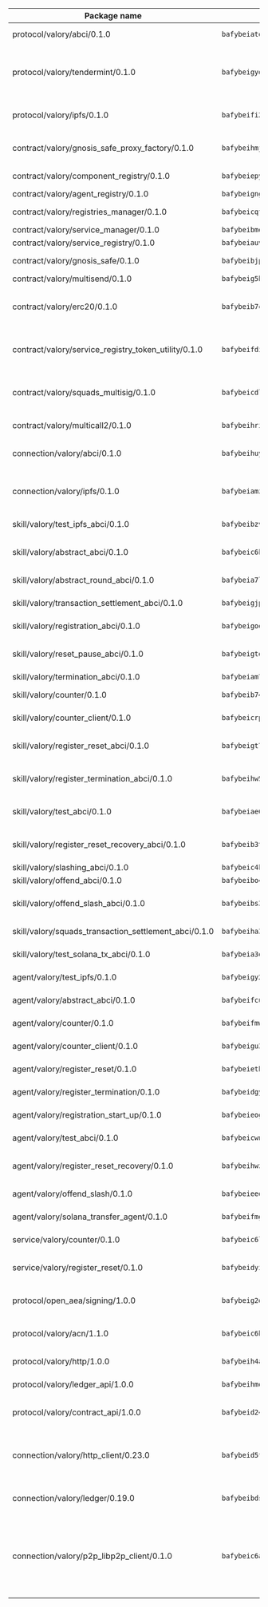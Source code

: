 | Package name                                                  | Package hash                                                  | Description                                                                                                                |
| ------------------------------------------------------------- | ------------------------------------------------------------- | -------------------------------------------------------------------------------------------------------------------------- |
| protocol/valory/abci/0.1.0                                    | `bafybeiatodhboj6a3p35x4f4b342lzk6ckxpud23awnqbxwjeon3k5y36u` | A protocol for ABCI requests and responses.                                                                                |
| protocol/valory/tendermint/0.1.0                              | `bafybeigydrbfrlmr4f7shbtqx44kvmbg22im27mxdap2e3m5tkti6t445y` | A protocol for communication between two AEAs to share tendermint configuration details.                                   |
| protocol/valory/ipfs/0.1.0                                    | `bafybeifi2nri7sprmkez4rqzwb4lnu6peoy3bax5k6asf6k5ms7kmjpmkq` | A protocol specification for IPFS requests and responses.                                                                  |
| contract/valory/gnosis_safe_proxy_factory/0.1.0               | `bafybeihmjoncn5gkgp64cpkzabwh4pxr4iarddsfdhpxevsdpvcwjtcvsq` | Gnosis Safe proxy factory (GnosisSafeProxyFactory) contract                                                                |
| contract/valory/component_registry/0.1.0                      | `bafybeiepywewigowj533f55orx7oys3kk5lgdc247p2267scqfyp4gnqle` | Component registry contract                                                                                                |
| contract/valory/agent_registry/0.1.0                          | `bafybeignghdk7oqvyg722gz66tbuj2vj4vkatguj4b6lf5fqzqxkktcke4` | Agent registry contract                                                                                                    |
| contract/valory/registries_manager/0.1.0                      | `bafybeicqf5y3kj42ow45hjcmnglose5n7bwpm2zl3ufuuevou24ewmgbde` | Registries Manager contract                                                                                                |
| contract/valory/service_manager/0.1.0                         | `bafybeibmqewfh5wnayopneyv4vx35n5k7loavzmcazyevntdoskw7vasom` | Service Manager contract                                                                                                   |
| contract/valory/service_registry/0.1.0                        | `bafybeiauvchyehaks6pxnk4b6u5sfduwjnbqjm6br4ie5vhna25nzgkcky` | Service Registry contract                                                                                                  |
| contract/valory/gnosis_safe/0.1.0                             | `bafybeibjpgpvyvkqeugr7yv4ijze365legdwc5exvaedak7druv646qowe` | Gnosis Safe (GnosisSafeL2) contract                                                                                        |
| contract/valory/multisend/0.1.0                               | `bafybeig5byt5urg2d2bsecufxe5ql7f4mezg3mekfleeh32nmuusx66p4y` | MultiSend contract                                                                                                         |
| contract/valory/erc20/0.1.0                                   | `bafybeib7ctk3deleyxayrqvropewefr2muj4kcqe3t3wscak25bjmxnqwe` | The scaffold contract scaffolds a contract to be implemented by the developer.                                             |
| contract/valory/service_registry_token_utility/0.1.0          | `bafybeifdia2y5546tvk6xzxeaqzf2n5n7dutj2hdzbgenxohaqhjtnjqm4` | The scaffold contract scaffolds a contract to be implemented by the developer.                                             |
| contract/valory/squads_multisig/0.1.0                         | `bafybeicdlk5lraf4w7bj7lmfxxqtyundnlvaezmtszzixlo3dskzi7t4te` | The scaffold contract scaffolds a contract to be implemented by the developer.                                             |
| contract/valory/multicall2/0.1.0                              | `bafybeihri6abqujawrxn64ql6e7salf6sb2wgehib23agkvwnc26htdvwa` | The MakerDAO multicall2 contract.                                                                                          |
| connection/valory/abci/0.1.0                                  | `bafybeihuynitmruxmodlghjxnoccxjkwpd5dmesylqxq4umht4c5yd36ni` | connection to wrap communication with an ABCI server.                                                                      |
| connection/valory/ipfs/0.1.0                                  | `bafybeiamz23olgtow4wqf7zpsfnfzf7pxiognrxl2mhn5kvqutlwhgukxa` | A connection responsible for uploading and downloading files from IPFS.                                                    |
| skill/valory/test_ipfs_abci/0.1.0                             | `bafybeibzvnworl3whpo2bheyisuzhcpmgsoawsc72r3vrpsrp72btmcoyu` | IPFS e2e testing application.                                                                                              |
| skill/valory/abstract_abci/0.1.0                              | `bafybeic6kmfomxsx3x6lpx2viw74yyypcqqqdz3x66ljqboskg7opwd63u` | The abci skill provides a template of an ABCI application.                                                                 |
| skill/valory/abstract_round_abci/0.1.0                        | `bafybeia7lzwbmcmf3u7mn3673345klkyyp7ln62gqx6hcqlbjracxmrqlm` | abstract round-based ABCI application                                                                                      |
| skill/valory/transaction_settlement_abci/0.1.0                | `bafybeigjp3sj5aqemttht63vsewozsfxblx66ekez6vm5lnycd4lgwghda` | ABCI application for transaction settlement.                                                                               |
| skill/valory/registration_abci/0.1.0                          | `bafybeigoomgcphpjc32wlx5j3fjm27bgiw4o7hqtj62hv54hpwtfbvxkma` | ABCI application for common apps.                                                                                          |
| skill/valory/reset_pause_abci/0.1.0                           | `bafybeigtq7etpplx2yjdobrutv2fwosc7jw5etfb44n44nexciicrs7m4i` | ABCI application for resetting and pausing app executions.                                                                 |
| skill/valory/termination_abci/0.1.0                           | `bafybeiam7v3kicazjq6rr3ijjc5nsqzp4sjrysmsevnxbhiqdv6ltyxope` | Termination skill.                                                                                                         |
| skill/valory/counter/0.1.0                                    | `bafybeib74gkhapmvmunsbgmuvnjt5ajtyodt45pm3r46rrzp33dvtskivm` | The ABCI Counter application example.                                                                                      |
| skill/valory/counter_client/0.1.0                             | `bafybeicrpigy4b6yscizz2lfdfbji3epny6j7rjrsngtb43vmwqxtnmi7m` | A client for the ABCI counter application.                                                                                 |
| skill/valory/register_reset_abci/0.1.0                        | `bafybeigt77xhol2telfrgpfjubhczpldj3jfqqwzm5uvps4hfhrafyjzni` | ABCI application for dummy skill that registers and resets                                                                 |
| skill/valory/register_termination_abci/0.1.0                  | `bafybeihw5qfbi267m2zzpryh2iauu2m537ej6edw3nvknpa6mjwrvclgyi` | ABCI application for dummy skill that registers and resets                                                                 |
| skill/valory/test_abci/0.1.0                                  | `bafybeiae6av7kp7pqv3eoprov5mfidp7ofqcro2vb3own5os52mllzfxri` | ABCI application for testing the ABCI connection.                                                                          |
| skill/valory/register_reset_recovery_abci/0.1.0               | `bafybeib3taodkcwrwdgenxyeuxuqzvrvldisbmhdkvzdzeabwkzjba6264` | ABCI application for dummy skill that registers and resets                                                                 |
| skill/valory/slashing_abci/0.1.0                              | `bafybeic4kfrax2rcu4qvqk6mynn247hazbp35fjiky435szuvmua6e7et4` | Slashing skill.                                                                                                            |
| skill/valory/offend_abci/0.1.0                                | `bafybeibo4nthapdaupj7yyaaw5h4cdg63ce34ldg2f2cwbkv7p7rhgltzi` | Offend ABCI application.                                                                                                   |
| skill/valory/offend_slash_abci/0.1.0                          | `bafybeibs3wcr4p7j3duvq5zzaba22axsszpbb4bayz4jdjbiyva4uuzjny` | ABCI application used in order to test the slashing abci                                                                   |
| skill/valory/squads_transaction_settlement_abci/0.1.0         | `bafybeiha3mzx7jiueqy53gf3ji7vibtr5voodff444gaejr2bvawy2zlw4` | ABCI application for transaction settlement.                                                                               |
| skill/valory/test_solana_tx_abci/0.1.0                        | `bafybeia3ov3n4tgkqlk33psh6vtq4ewzpbawsll47c5yozr3nrypzbnf7q` | SOLANA e2e testing application.                                                                                            |
| agent/valory/test_ipfs/0.1.0                                  | `bafybeigy2tdk7ttp6itl675dyfcq3riuik2hg7wghnhgnd2x7y6aadbl6i` | Agent for testing the ABCI connection.                                                                                     |
| agent/valory/abstract_abci/0.1.0                              | `bafybeifcumwpblbfucdmcdf65sdux6lyc2pbqacoldirr4afn3y4xkhhdi` | The abstract ABCI AEA - for testing purposes only.                                                                         |
| agent/valory/counter/0.1.0                                    | `bafybeifmw3ad42pijpwzl7c43ii2hpuhk3kmqnfo2otlg4pf22d4hikboq` | The ABCI Counter example as an AEA                                                                                         |
| agent/valory/counter_client/0.1.0                             | `bafybeigu3jnlrl5cdnnmgeenfbzulmg3brozzzlm6mqgophoql46tbx724` | The ABCI Counter example as an AEA                                                                                         |
| agent/valory/register_reset/0.1.0                             | `bafybeiethfh2exktancs42zxtfsaeanzrsbx3lf4mgrfjcdre3u43inady` | Register reset to replicate Tendermint issue.                                                                              |
| agent/valory/register_termination/0.1.0                       | `bafybeidgyriip3uabmxjjay6j2ncgpuzbfzcgfqswi7spxforvitttqywq` | Register terminate to test the termination feature.                                                                        |
| agent/valory/registration_start_up/0.1.0                      | `bafybeieogikmhc7apavzkds6gy5foxroc44utbotgwchqfgopldlla6yeq` | Registration start-up ABCI example.                                                                                        |
| agent/valory/test_abci/0.1.0                                  | `bafybeicwn2knu22qdqmwamouruslvfpedy4c4jjwuoetwcrrk3rw6v6qwy` | Agent for testing the ABCI connection.                                                                                     |
| agent/valory/register_reset_recovery/0.1.0                    | `bafybeihwzmpw7bo4wba6z5fkgyqs7nb76m6qchanqk7ibwmnn5rnmxcreq` | Agent to showcase hard reset as a recovery mechanism.                                                                      |
| agent/valory/offend_slash/0.1.0                               | `bafybeieedsgy64huypxwlv3pinq2ezneqiqmlzb2dmty42aa3jn6jbza64` | Offend and slash to test the slashing feature.                                                                             |
| agent/valory/solana_transfer_agent/0.1.0                      | `bafybeifmgbcmhwix3lgj5tccxdcsivg2yhw5nyqwamzq3dgiabkxtcrmaq` | Register terminate to test the termination feature.                                                                        |
| service/valory/counter/0.1.0                                  | `bafybeic6lto7kpk6hbc2qm3d3uel2lsipskk5r5juql7il4dsakb2lwy7m` | A set of agents incrementing a counter                                                                                     |
| service/valory/register_reset/0.1.0                           | `bafybeidyimvgj3izvndvilkg5bqu55rqiidznebd4yyf7kud4cyaosxps4` | Test and debug tendermint reset mechanism.                                                                                 |
| protocol/open_aea/signing/1.0.0                               | `bafybeig2d36zxy65vd7fwhs7scotuktydcarm74aprmrb5nioiymr3yixm` | A protocol for communication between skills and decision maker.                                                            |
| protocol/valory/acn/1.1.0                                     | `bafybeic6h55ov5lrzbah6fate54c4u6spopcexxspw3abotbmffabfddeu` | The protocol used for envelope delivery on the ACN.                                                                        |
| protocol/valory/http/1.0.0                                    | `bafybeih4azmfwtamdbkhztkm4xitep3gx6tfdnoz6tvllmaqnhu3klejfa` | A protocol for HTTP requests and responses.                                                                                |
| protocol/valory/ledger_api/1.0.0                              | `bafybeihmqzcbj6t7vxz2aehd5726ofnzsfjs5cwlf42ro4tn6i34cbfrc4` | A protocol for ledger APIs requests and responses.                                                                         |
| protocol/valory/contract_api/1.0.0                            | `bafybeid247uig2ekykdumh7ewhp2cdq7rchaeqjj6e7urx35zfpdl5zrn4` | A protocol for contract APIs requests and responses.                                                                       |
| connection/valory/http_client/0.23.0                          | `bafybeid5ffvg76ejjoese7brj5ji3lx66cu7p2ixfwflpo6rgofkypfd7y` | The HTTP_client connection that wraps a web-based client connecting to a RESTful API specification.                        |
| connection/valory/ledger/0.19.0                               | `bafybeibdsjmy4w2eyilbqc7yzutopl65qpeyspxwz7mjvirr52twhjlf5y` | A connection to interact with any ledger API and contract API.                                                             |
| connection/valory/p2p_libp2p_client/0.1.0                     | `bafybeic6ayusdwy4dks75njwk32ac7ur7salgllwf4fdc34ue5z2k5iz4q` | The libp2p client connection implements a tcp connection to a running libp2p node as a traffic delegate to send/receive envelopes to/from agents in the DHT. |
